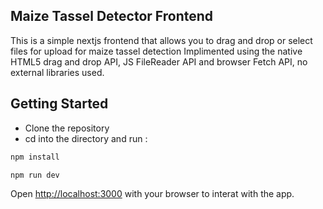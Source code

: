 ## Maize Tassel Detector Frontend

This is a simple nextjs frontend that allows you to drag and drop or select files for upload for maize tassel detection
Implimented using the native HTML5 drag and drop API, JS FileReader API and browser Fetch API, no external libraries used.

## Getting Started

- Clone the repository
- cd into the directory and run :

```bash
npm install

npm run dev

```

Open [http://localhost:3000](http://localhost:3000) with your browser to interat with the app.
